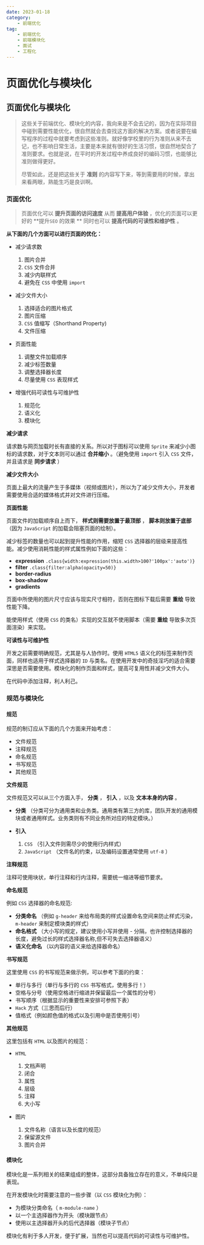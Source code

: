 ```yaml
---
date: 2023-01-18
category:
    - 前端优化
tag:
    - 前端优化
    - 前端模块化
    - 面试
    - 工程化
---
```

 # 页面优化与模块化
##  页面优化与模块化

>
> 这些关于前端优化、模块化的内容，我向来是不会去记的，因为在实际项目中碰到需要性能优化，很自然就会去查找这方面的解决方案。或者说要在编写程序的过程中就要考虑到这些准则。就好像学校里的行为准则从来不去记，也不影响日常生活，主要是本来就有很好的生活习惯，很自然地契合了准则要求。也就是说，在平时的开发过程中养成良好的编码习惯，也能够比准则做得更好。
>
> 尽管如此，还是把这些关于 **准则** 的内容写下来，等到需要用的时候，拿出来看两眼，熟能生巧是良训啊。

###  页面优化

> 页面优化可以 **提升页面的访问速度** 从而 **提高用户体验** ，优化的页面可以更好的 **提升` SEO ` 的效果 ** 同时也可以
> **提高代码的可读性和维护性** 。

**从下面的几个方面可以进行页面的优化：**

  * 减少请求数 

    1. 图片合并 
    2. ` CSS ` 文件合并 
    3. 减少内联样式 
    4. 避免在 ` CSS ` 中使用 ` import `
  * 减少文件大小 

    1. 选择适合的图片格式 
    2. 图片压缩 
    3. ` CSS ` 值缩写（Shorthand Property) 
    4. 文件压缩 
  * 页面性能 

    1. 调整文件加载顺序 
    2. 减少标签数量 
    3. 调整选择器长度 
    4. 尽量使用 ` CSS ` 表现样式 
  * 增强代码可读性与可维护性 

    1. 规范化 
    2. 语义化 
    3. 模块化 

**减少请求**

请求数与网页加载时长有直接的关系。所以对于图标可以使用 ` Sprite ` 来减少小图标的请求数，对于文本则可以通过 **合并缩小** 。（避免使用 `
import ` 引入 ` CSS ` 文件，并且请求是 **同步请求** ）

**减少文件大小**

页面上最大的流量产生于多媒体（视频或图片），所以为了减少文件大小，开发者需要使用合适的媒体格式并对文件进行压缩。

**页面性能**

页面文件的加载顺序自上而下， **样式则需要放置于最顶部** ， **脚本则放置于底部** （因为 ` JavaScript ` 的加载会阻塞页面的绘制）。

减少标签的数量也可以起到提升性能的作用，缩短 ` CSS ` 选择器的层级来提高性能。减少使用消耗性能的样式属性例如下面的这些：

  * **expression** ` .class{width:expression(this.width>100?'100px':'auto')} `
  * **filter** ` .class{filter:alpha(opacity=50)} `
  * **border-radius**
  * **box-shadow**
  * **gradients**

页面中所使用的图片尺寸应该与现实尺寸相符，否则在图标下载后需要 **重绘** 导致性能下降。

能使用样式（使用 ` CSS ` 的类名）实现的交互就不使用脚本（需要 **重绘** 导致多次页面渲染）来实现。

**可读性与可维护性**

开发之前需要明确规范，尤其是与人协作时。使用 ` HTML5 ` 语义化的标签来制作页面，同样也适用于样式选择器的 ` ID `
与类名。在使用开发中的奇技淫巧的适合需要深思是否需要使用。模块化的制作页面和样式，提高可复用性并减少文件大小。

在代码中添加注释，利人利己。

###  规范与模块化

####  规范

规范的制订应从下面的几个方面来开始考虑：

  * 文件规范 
  * 注释规范 
  * 命名规范 
  * 书写规范 
  * 其他规范 

**文件规范**

文件规范又可以从三个方面入手， **分类** ， **引入** ，以及 **文本本身的内容** 。

  * **分类** （分类可分为通用类和业务类。通用类有第三方的库，团队开发的通用模块或者通用样式。业务类则有不同业务所对应的特定模块。） 
  * **引入**

    1. ` CSS ` （引入文件则需尽少的使用行内样式） 
    2. ` JavaScript ` （文件名的约束，以及编码设置通常使用 ` utf-8 ` ） 

**注释规范**

注释可使用块状，单行注释和行内注释，需要统一缩进等细节要求。

**命名规范**

例如 ` CSS ` 选择器的命名规范:

  * **分类命名** （例如 ` g-header ` 来给布局类的样式设置命名空间来防止样式污染， ` m-header ` 来制定模块类的样式） 
  * **命名格式** （大小写的规定，建议使用小写并使用 - 分隔，也许控制选择器的长度，避免过长的样式选择器名称,但不可失去选择器语义） 
  * **语义化命名** （以内容的语义来给选择器命名） 

**书写规范**

这里使用 ` CSS ` 的书写规范来做示例，可以参考下面的约束：

  * 单行与多行（单行与多行的 ` CSS ` 书写格式，使用多行！） 
  * 空格与分号（使用空格进行缩进并保留最后一个属性的分号） 
  * 书写顺序（根据显示的重要性来安排可参照下表） 
  * ` Hack ` 方式（三思而后行） 
  * 值格式（例如颜色值的格式以及引用中是否使用引号） 

**其他规范**

这里包括有 ` HTML ` 以及图片的规范：

  * ` HTML `

    1. 文档声明 
    2. 闭合 
    3. 属性 
    4. 层级 
    5. 注释 
    6. 大小写 
  * 图片 

    1. 文件名称（语言以及长度的规范） 
    2. 保留源文件 
    3. 图片合并 

####  模块化

模块化是一系列相关的结果组成的整体，这部分具备独立存在的意义，不单纯只是表现。

在开发模块化时需要注意的一些步骤（以 ` CSS ` 模块化为例）：

  * 为模块分类命名（ ` m-module-name ` ） 
  * 以一个主选择器作为开头（模块跟节点） 
  * 使用以主选择器开头的后代选择器（模块子节点） 

模块化有利于多人开发，便于扩展，当然也可以提高代码的可读性与可维护性。

